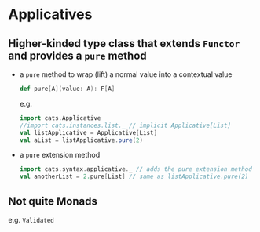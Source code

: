 # Applicatives

## Higher-kinded type class that extends `Functor` and provides a `pure` method
 - a `pure` method to wrap (lift) a normal value into a contextual value
   ```scala mdoc
   def pure[A](value: A): F[A]
   ```
   e.g.
   ```scala mdoc
   import cats.Applicative
   //import cats.instances.list._ // implicit Applicative[List]
   val listApplicative = Applicative[List]
   val aList = listApplicative.pure(2)
   ```

 - a `pure` extension method
   ```scala mdoc
   import cats.syntax.applicative._ // adds the pure extension method
   val anotherList = 2.pure[List] // same as listApplicative.pure(2)
   ```
   
## Not quite Monads
e.g. `Validated`
